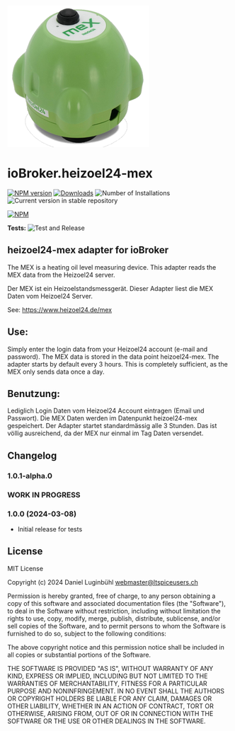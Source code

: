 ![Logo](admin/heizoel24-mex.png)
# ioBroker.heizoel24-mex

[![NPM version](https://img.shields.io/npm/v/iobroker.heizoel24-mex.svg)](https://www.npmjs.com/package/iobroker.heizoel24-mex)
[![Downloads](https://img.shields.io/npm/dm/iobroker.heizoel24-mex.svg)](https://www.npmjs.com/package/iobroker.heizoel24-mex)
![Number of Installations](https://iobroker.live/badges/heizoel24-mex-installed.svg)
![Current version in stable repository](https://iobroker.live/badges/heizoel24-mex-stable.svg)

[![NPM](https://nodei.co/npm/iobroker.heizoel24-mex.png?downloads=true)](https://nodei.co/npm/iobroker.heizoel24-mex/)

**Tests:** ![Test and Release](https://github.com/ltspicer/ioBroker.heizoel24-mex/workflows/Test%20and%20Release/badge.svg)

## heizoel24-mex adapter for ioBroker

The MEX is a heating oil level measuring device. This adapter reads the MEX data from the Heizoel24 server.

Der MEX ist ein Heizoelstandsmessgerät. Dieser Adapter liest die MEX Daten vom Heizoel24 Server.

See: https://www.heizoel24.de/mex


## Use:
Simply enter the login data from your Heizoel24 account (e-mail and password).
The MEX data is stored in the data point heizoel24-mex.
The adapter starts by default every 3 hours. This is completely sufficient, as the MEX only sends data once a day.

## Benutzung:
Lediglich Login Daten vom Heizoel24 Account eintragen (Email und Passwort).
Die MEX Daten werden im Datenpunkt heizoel24-mex gespeichert.
Der Adapter startet standardmässig alle 3 Stunden. Das ist völlig ausreichend, da der MEX nur einmal im Tag Daten versendet.


## Changelog

### 1.0.1-alpha.0
### **WORK IN PROGRESS**

### 1.0.0 (2024-03-08)

- Initial release for tests



## License
MIT License

Copyright (c) 2024 Daniel Luginbühl <webmaster@ltspiceusers.ch>

Permission is hereby granted, free of charge, to any person obtaining a copy
of this software and associated documentation files (the "Software"), to deal
in the Software without restriction, including without limitation the rights
to use, copy, modify, merge, publish, distribute, sublicense, and/or sell
copies of the Software, and to permit persons to whom the Software is
furnished to do so, subject to the following conditions:

The above copyright notice and this permission notice shall be included in all
copies or substantial portions of the Software.

THE SOFTWARE IS PROVIDED "AS IS", WITHOUT WARRANTY OF ANY KIND, EXPRESS OR
IMPLIED, INCLUDING BUT NOT LIMITED TO THE WARRANTIES OF MERCHANTABILITY,
FITNESS FOR A PARTICULAR PURPOSE AND NONINFRINGEMENT. IN NO EVENT SHALL THE
AUTHORS OR COPYRIGHT HOLDERS BE LIABLE FOR ANY CLAIM, DAMAGES OR OTHER
LIABILITY, WHETHER IN AN ACTION OF CONTRACT, TORT OR OTHERWISE, ARISING FROM,
OUT OF OR IN CONNECTION WITH THE SOFTWARE OR THE USE OR OTHER DEALINGS IN THE
SOFTWARE.
